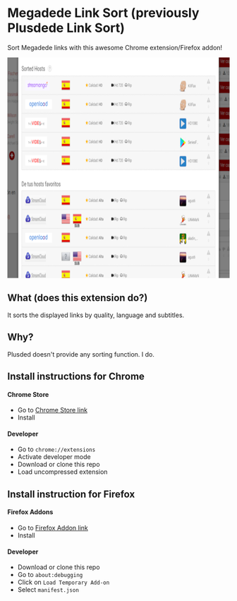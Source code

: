 # Megadede Link Sort (previously Plusdede Link Sort)
Sort Megadede links with this awesome Chrome extension/Firefox addon!

<p align="center">
  <img height="500px" src="media/sample2-640x400.jpg" alt="This is how it looks!"/>
</p>

## What (does this extension do?)
It sorts the displayed links by quality, language and subtitles.

## Why?
Plusded doesn't provide any sorting function. I do.

## Install instructions for Chrome

#### Chrome Store
* Go to [Chrome Store link](https://chrome.google.com/webstore/detail/plusdede-link-sort/kgenjfcceemhklklbfahkkepmfppkpao)
* Install

#### Developer
* Go to `chrome://extensions`
* Activate developer mode
* Download or clone this repo
* Load uncompressed extension

## Install instruction for Firefox

#### Firefox Addons
* Go to [Firefox Addon link](https://addons.mozilla.org/firefox/addon/plusdede-link-sort/)
* Install

#### Developer
* Download or clone this repo
* Go to `about:debugging`
* Click on `Load Temporary Add-on`
* Select `manifest.json`